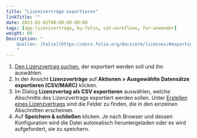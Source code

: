 ```yaml
---
title: "Lizenzverträge exportieren"
linkTitle: ""
date: 2023-02-01T00:00:00-00:00
tags: [app-lizenzverträge, by-folio, cat-workflows, for-anwender]
weight: 60
Description: "
    Quellen: [Folio](https://docs.folio.org/docs/erm/licenses/#exporting-a-license) & [GBV](https://info.gbv.de/pages/viewpage.action?pageId=851935506)
    "
---
```


1.  [Den Lizenzvertrag suchen](https://info.gbv.de/pages/viewpage.action?pageId=846266393), der exportiert werden soll und ihn auswählen.
2.  In der Ansicht **Lizenzverträge** auf **Aktionen > Ausgewählte Datensätze exportieren (CSV/MARC)** klicken.
3.  Im Dialog **Lizenzvertag als CSV exportieren** auswählen, welche Abschnitte des Lizenzvertrags exportiert werden sollen. Unter [Erstellen eines Lizenzvertrags](https://info.gbv.de/pages/viewpage.action?pageId=846266388) sind die Felder zu finden, die in den einzelnen Abschnitten erscheinen.
4.  Auf **Speichern & schließen** klicken. Je nach Browser und dessen Konfiguration wird die Datei automatisch heruntergeladen oder es wird aufgefordert, sie zu speichern.
